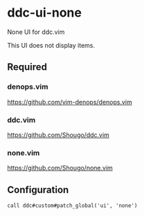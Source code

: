# ddc-ui-none

None UI for ddc.vim

This UI does not display items.

## Required

### denops.vim

https://github.com/vim-denops/denops.vim

### ddc.vim

https://github.com/Shougo/ddc.vim

### none.vim

https://github.com/Shougo/none.vim

## Configuration

```vim
call ddc#custom#patch_global('ui', 'none')
```
